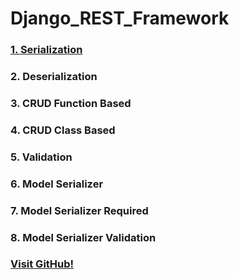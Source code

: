 # Django_REST_Framework

### [1. Serialization](https://github.com/MdAfsarHossain/Django_REST_Framework/tree/main/1.%20Serialization/gs1)
### 2. Deserialization
### 3. CRUD Function Based
### 4. CRUD Class Based
### 5. Validation
### 6. Model Serializer
### 7. Model Serializer Required
### 8. Model Serializer Validation
### <a href="https://github.com/MdAfsarHossain/Django_REST_Framework/tree/main/1.%20Serialization/gs1" target="_blank">Visit GitHub!</a>